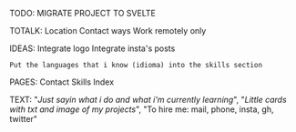 TODO: 
    MIGRATE PROJECT TO SVELTE

TOTALK:
    Location
    Contact ways
    Work remotely only

IDEAS:
    Integrate logo
    Integrate insta's posts

    Put the languages that i know (idioma) into the skills section
    
PAGES:
    Contact
    Skills
    Index

TEXT:
    "*Just sayin what i do and what i'm currently learning*",
    "*Little cards with txt and image of my projects*",
    "To hire me: mail, phone, insta, gh, twitter"